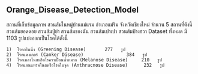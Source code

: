 ## Orange_Disease_Detection_Model
สถานที่เก็บข้อมูลภาพ สวนส้มในหมู่บ้านแม่แรม อำเภอแม่ริม จังหวัดเชียงใหม่ จำนวน 5 สถานที่ดังนี้ สวนส้มยอดดอย สวนส้มปู่ย่า สวนส้มของฉัน สวนส้มเปาเปา สวนส้มป้างฮวา Dataset ทั้งหมด มี 1103 รูปแบ่งออกเป็นโรคได้ตั้งนี้
```
1)  โรคกรีนนิ่ง (Greening Disease) 		 277   รูป
2)  โรคแคงเกอร์ (Canker Disease) 			    384   รูป
3)  โรคเมลาโนสหรือโรคราเปื้อนน้ำหมาก (Melanose Disease)     210   รูป
4)  โรคแอนแทรคโนสหรือโรคใบจุด (Anthracnose Disease)      232   รูป

```
